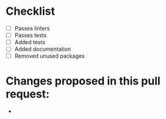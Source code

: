 # Checklist 
- [ ] Passes linters 
- [ ] Passes tests 
- [ ] Added tests 
- [ ] Added documentation 
- [ ] Removed unused packages  

# Changes proposed in this pull request: 
- 
